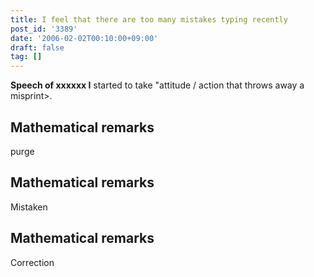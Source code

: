 ```yaml
---
title: I feel that there are too many mistakes typing recently
post_id: '3389'
date: '2006-02-02T00:10:00+09:00'
draft: false
tag: []
---
```


**Speech of xxxxxx I** started to take "attitude / action that throws away a misprint>.

## Mathematical remarks

purge

## Mathematical remarks

Mistaken

## Mathematical remarks

Correction